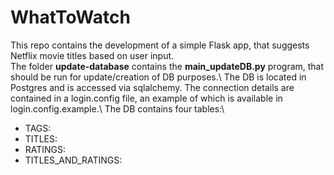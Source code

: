 # WhatToWatch
This repo contains the development of a simple Flask app, that suggests Netflix movie titles based on user input.\
The folder **update-database** contains the **main_updateDB.py** program, that should be run for update/creation of DB purposes.\ 
The DB is located in Postgres and is accessed via sqlalchemy. The connection details are contained in a login.config file, an example of which is available in login.config.example.\ 
The DB contains four tables:\
* TAGS: 
* TITLES:
* RATINGS:
* TITLES_AND_RATINGS: 
